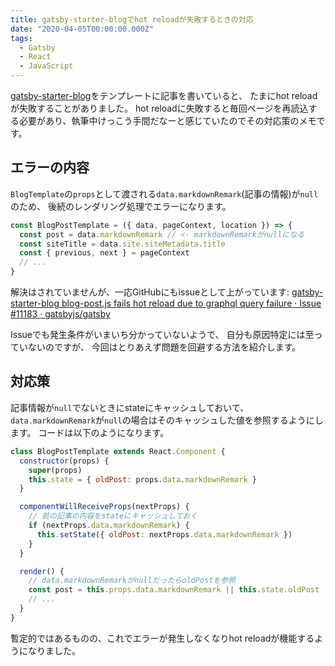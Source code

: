 ```yaml
---
title: gatsby-starter-blogでhot reloadが失敗するときの対応
date: "2020-04-05T00:00:00.000Z"
tags:
  - Gatsby
  - React
  - JavaScript
---
```


[gatsby-starter-blog](https://github.com/gatsbyjs/gatsby-starter-blog)をテンプレートに記事を書いていると、
たまにhot reloadが失敗することがありました。
hot reloadに失敗すると毎回ページを再読込する必要があり、執筆中けっこう手間だなーと感じていたのでその対応策のメモです。

## エラーの内容

`BlogTemplate`の`props`として渡される`data.markdownRemark`(記事の情報)が`null`のため、
後続のレンダリング処理でエラーになります。

```jsx
const BlogPostTemplate = ({ data, pageContext, location }) => {
  const post = data.markdownRemark // <- markdownRemarkがnullになる
  const siteTitle = data.site.siteMetadata.title
  const { previous, next } = pageContext
  // ...
}
```

解決はされていませんが、一応GitHubにもissueとして上がっています: [gatsby-starter-blog blog-post.js fails hot reload due to graphql query failure · Issue #11183 · gatsbyjs/gatsby](https://github.com/gatsbyjs/gatsby/issues/11183)

Issueでも発生条件がいまいち分かっていないようで、
自分も原因特定には至っていないのですが、
今回はとりあえず問題を回避する方法を紹介します。

## 対応策

記事情報が`null`でないときにstateにキャッシュしておいて、
`data.markdownRemark`が`null`の場合はそのキャッシュした値を参照するようにします。
コードは以下のようになります。

```jsx
class BlogPostTemplate extends React.Component {
  constructor(props) {
    super(props)
    this.state = { oldPost: props.data.markdownRemark }
  }

  componentWillReceiveProps(nextProps) {
    // 前の記事の内容をstateにキャッシュしておく
    if (nextProps.data.markdownRemark) {
      this.setState({ oldPost: nextProps.data.markdownRemark })
    }
  }

  render() {
    // data.markdownRemarkがnullだったらoldPostを参照
    const post = this.props.data.markdownRemark || this.state.oldPost
    // ...
  }
}
```

暫定的ではあるものの、これでエラーが発生しなくなりhot reloadが機能するようになりました。
